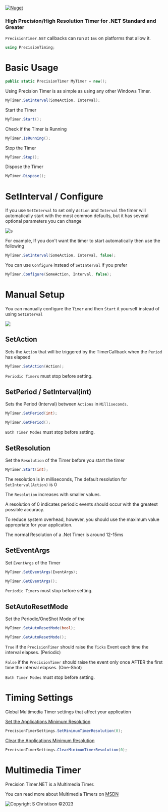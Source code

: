 [![Nuget](https://i.imgur.com/ZthKn2p.png)](https://www.nuget.org/packages/PrecisionTimer.NET/)

### High Precision/High Resolution Timer for .NET Standard and Greater

`PrecisionTimer.NET` callbacks can run at `1ms` on platforms that allow it.

```cs
using PrecisionTiming;
```

# Basic Usage

```cs
public static PrecisionTimer MyTimer = new();
```
Using Precision Timer is as simple as using any other Windows Timer.

```cs
MyTimer.SetInterval(SomeAction, Interval);
```

Start the Timer
```cs
MyTimer.Start();
```

Check if the Timer is Running
```cs
MyTimer.IsRunning();
```

Stop the Timer
```cs
MyTimer.Stop();
```

Dispose the Timer
```cs
MyTimer.Dispose();
```

# SetInterval / Configure

If you use `SetInterval` to set only `Action` and `Interval` the timer will automatically start with the most common defaults, but it has several optional parameters you can change

![s](https://i.imgur.com/q2SBVh0.png)

For example, If you don't want the timer to start automatically then use the following

```cs
MyTimer.SetInterval(SomeAction, Interval, false);
```

You can use `Configure` instead of `SetInterval` if you prefer

```cs
MyTimer.Configure(SomeAction, Interval, false);
```


# Manual Setup

You can manually configure the `Timer` and then `Start` it yourself instead of using `SetInterval`

![](https://i.imgur.com/luvyJSl.png)


## SetAction

Sets the `Action` that will be triggered by the TimerCallback when the `Period` has elapsed
```cs
MyTimer.SetAction(Action);
```

`Periodic Timers` must stop before setting.


## SetPeriod / SetInterval(int)

Sets the Period (Interval) between `Actions` in `Milliseconds`.
```cs
MyTimer.SetPeriod(int);
```
```cs
MyTimer.GetPeriod();
```

`Both Timer Modes` must stop before setting.


## SetResolution

Set the `Resolution` of the Timer before you start the timer

```cs
MyTimer.Start(int);
```

The resolution is in milliseconds, The default resolution for `SetInterval(Action)` is 0

The `Resolution` increases with smaller values.

A resolution of 0 indicates periodic events should occur with the greatest possible accuracy. 

To reduce system overhead, however, you should use the maximum value appropriate for your application.

The normal Resolution of a .Net Timer is around 12-15ms


## SetEventArgs

Set `EventArgs` of the Timer

```cs
MyTimer.SetEventArgs(EventArgs);
```
```cs
MyTimer.GetEventArgs();
```

`Periodic Timers` must stop before setting.


## SetAutoResetMode

Set the Periodic/OneShot Mode of the <see cref="PrecisionTimer"/>

```cs
MyTimer.SetAutoResetMode(bool);
```
```cs
MyTimer.GetAutoResetMode();
```

`True` if the `PrecisionTimer` should raise the `Ticks` Event each time the interval elapses. (Periodic)

`False` if the `PrecisionTimer` should raise the event only once AFTER the first time the interval elapses. (One-Shot)

`Both Timer Modes` must stop before setting.

# Timing Settings

Global Multimedia Timer settings that affect your application

[Set the Applications Minimum Resolution](https://docs.microsoft.com/en-us/windows/win32/api/timeapi/nf-timeapi-timebeginperiod)
```cs
PrecisionTimerSettings.SetMinimumTimerResolution(0);
```

[Clear the Applications Minimum Resolution](https://docs.microsoft.com/en-us/windows/win32/api/timeapi/nf-timeapi-timeendperiod)
```cs
PrecisionTimerSettings.ClearMinimumTimerResolution(0);
```

# Multimedia Timer

Precision Timer.NET is a Multimedia Timer.

You can read more about Multimedia Timers on [MSDN](https://docs.microsoft.com/en-us/windows/win32/multimedia/multimedia-timer-reference)

![Copyright S Christison ©2023](https://i.imgur.com/DPDYaC7.png)
